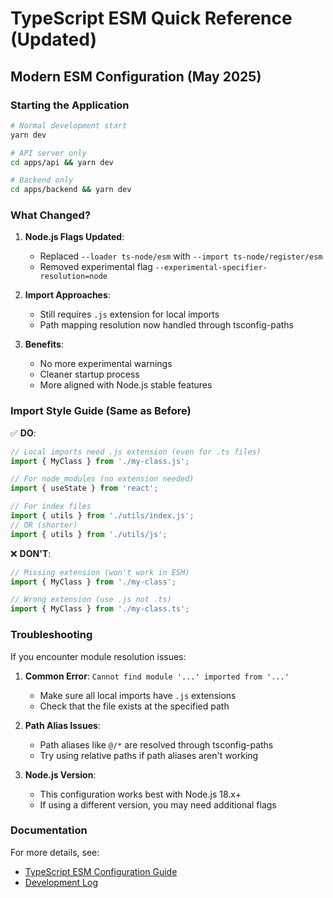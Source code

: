 # TypeScript ESM Quick Reference (Updated)

## Modern ESM Configuration (May 2025)

### Starting the Application

```bash
# Normal development start
yarn dev

# API server only
cd apps/api && yarn dev

# Backend only
cd apps/backend && yarn dev
```

### What Changed?

1. **Node.js Flags Updated**:
   - Replaced `--loader ts-node/esm` with `--import ts-node/register/esm`
   - Removed experimental flag `--experimental-specifier-resolution=node`

2. **Import Approaches**:
   - Still requires `.js` extension for local imports
   - Path mapping resolution now handled through tsconfig-paths

3. **Benefits**:
   - No more experimental warnings
   - Cleaner startup process
   - More aligned with Node.js stable features

### Import Style Guide (Same as Before)

✅ **DO**:
```typescript
// Local imports need .js extension (even for .ts files)
import { MyClass } from './my-class.js';

// For node_modules (no extension needed)
import { useState } from 'react';

// For index files
import { utils } from './utils/index.js';
// OR (shorter)
import { utils } from './utils/js';
```

❌ **DON'T**:
```typescript
// Missing extension (won't work in ESM)
import { MyClass } from './my-class';

// Wrong extension (use .js not .ts)
import { MyClass } from './my-class.ts';
```

### Troubleshooting

If you encounter module resolution issues:

1. **Common Error**: `Cannot find module '...' imported from '...'`
   - Make sure all local imports have `.js` extensions
   - Check that the file exists at the specified path

2. **Path Alias Issues**:
   - Path aliases like `@/*` are resolved through tsconfig-paths
   - Try using relative paths if path aliases aren't working

3. **Node.js Version**:
   - This configuration works best with Node.js 18.x+
   - If using a different version, you may need additional flags

### Documentation

For more details, see:
- [TypeScript ESM Configuration Guide](/docs/TYPESCRIPT_ESM_CONFIGURATION.md)
- [Development Log](/docs/DEVELOPMENT-LOG.md)
